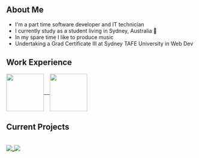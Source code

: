 <!--
<p>
  <h1 align="center">👋 Hi, I'm Joshua Rose.</h1>
</p>
--!>
<p>
  <h2 align="left">About Me</h2>
  <ul>
    <li>I'm a part time software developer and IT technician</li>
    <li>I currently study as a student living in Sydney, Australia 🦘</li>
    <li>In my spare time I like to produce music</li>
    <li>Undertaking a Grad Certificate III at Sydney TAFE University in Web Dev</li> 
  </ul>
</p>

<p>
  <h2 align="left">Work Experience</h2>
  <a href="https://www.bravurasolutions.com/australia/">
    <kbd><img 
      align="center" 
      height="100" 
      src="https://cpp-prod-seek-company-image-uploads.s3.ap-southeast-2.amazonaws.com/814426/logo/657ae531-bcca-11ea-86d1-e52bae5cc086.png"/>
     </kbd>
  </a>
  <a href="https://centelon.com/">
    &nbsp;
    <kbd><img 
      align="center" 
      height="100" 
      src="https://res.cloudinary.com/crunchbase-production/image/upload/c_lpad,f_auto,q_auto:eco,dpr_1/cihaxvnkshd6s5flqmut"/>
    </kbd>
  </a>
</p>

<p>
  <h2 align="left">Current Projects<h2>
</p>
<a href="https://github.com/anuraghazra/github-readme-stats">
  <img 
    align="center" 
    src="https://github-readme-stats.vercel.app/api/pin/?username=JoshuaDanielRose&repo=framework&show_owner=true"
  </img>
</a>

<a href="https://github.com/anuraghazra/convoychat">
  <img 
    align="center"
    src="https://github-readme-stats.vercel.app/api/pin/?username=anuraghazra&repo=convoychat"
   </img>
</a>

